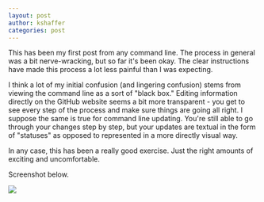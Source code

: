 ```yaml
---
layout: post
author: kshaffer
categories: post
---
```


This has been my first post from any command line. The process in general was a bit nerve-wracking, but so far it's been okay. The clear instructions have made this process a lot less painful than I was expecting.

I think a lot of my initial confusion (and lingering confusion) stems from viewing the command line as a sort of "black box." Editing information directly on the GitHub website seems a bit more transparent - you get to see every step of the process and make sure things are going all right. I suppose the same is true for command line updating. You're still able to go through your changes step by step, but your updates are textual in the form of "statuses" as opposed to represented in a more directly visual way.

In any case, this has been a really good exercise. Just the right amounts of exciting and uncomfortable.

Screenshot below.

![](http://i.imgur.com/seGZ0qa.png)
